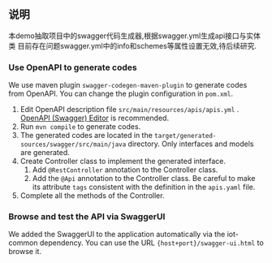 ## 说明
本demo抽取项目中的swagger代码生成器,根据swagger.yml生成api接口与实体类
目前存在问题swagger.yml中的info和schemes等属性设置无效,待后续研究.

### Use OpenAPI to generate codes

We use maven plugin `swagger-codegen-maven-plugin` to generate codes from OpenAPI. You can change the plugin
configuration in `pom.xml`.

1. Edit OpenAPI description file `src/main/resources/apis/apis.yml`
   . [OpenAPI (Swagger) Editor](https://marketplace.visualstudio.com/items?itemName=42Crunch.vscode-openapi) is
   recommended.
2. Run `mvn compile` to generate codes.
3. The generated codes are located in the `target/generated-sources/swagger/src/main/java` directory. Only interfaces
   and models are generated.
4. Create Controller class to implement the generated interface.
    1. Add `@RestController` annotation to the Controller class.
    2. Add the `@Api` annotation to the Controller class. Be careful to make its attribute `tags` consistent with the definition in the `apis.yaml` file.
5. Complete all the methods of the Controller.

### Browse and test the API via SwaggerUI

We added the SwaggerUI to the application automatically via the iot-common dependency. You can use the
URL `{host+port}/swagger-ui.html` to browse it.